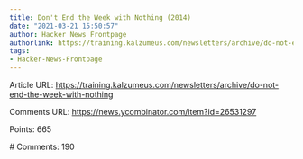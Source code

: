 ```yaml
---
title: Don't End the Week with Nothing (2014)
date: "2021-03-21 15:50:57"
author: Hacker News Frontpage
authorlink: https://training.kalzumeus.com/newsletters/archive/do-not-end-the-week-with-nothing
tags:
- Hacker-News-Frontpage
---
```


<p>Article URL: <a href="https://training.kalzumeus.com/newsletters/archive/do-not-end-the-week-with-nothing">https://training.kalzumeus.com/newsletters/archive/do-not-end-the-week-with-nothing</a></p>
<p>Comments URL: <a href="https://news.ycombinator.com/item?id=26531297">https://news.ycombinator.com/item?id=26531297</a></p>
<p>Points: 665</p>
<p># Comments: 190</p>
